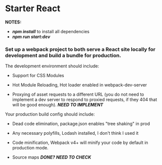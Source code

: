 # Starter React
**NOTES:**

* **_npm install_** to install all dependencies
* **_npm run start:dev_**

### Set up a webpack project to both serve a React site locally for development and build a bundle for production.

The development environment should include:

* Support for CSS Modules 

* Hot Module Reloading, Hot loader enabled in webpack-dev-server  

* Proxying of asset requests to a different URL (you do not need to implement a dev server to respond to proxied requests, if they 404 that will be good enough). **_NEED TO IMPLEMENT_**

Your production build config should include:

* Dead code elimination, package.json enables "tree shaking" in prod  

* Any necessary polyfills, Lodash installed, I don't think I used it  

* Code minification, Webpack v4+ will minify your code by default in production mode.  

* Source maps **_DONE? NEED TO CHECK_**  


